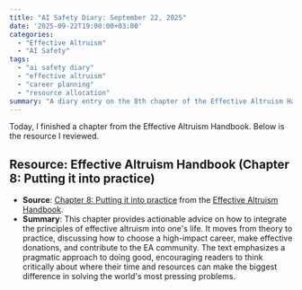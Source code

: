 ```yaml
---
title: "AI Safety Diary: September 22, 2025"
date: '2025-09-22T19:00:00+03:00'
categories:
  - "Effective Altruism"
  - "AI Safety"
tags:
  - "ai safety diary"
  - "effective altruism"
  - "career planning"
  - "resource allocation"
summary: "A diary entry on the 8th chapter of the Effective Altruism Handbook, focusing on the practical application of EA principles in career choices, donations, and community involvement to maximize positive impact."
---
```


Today, I finished a chapter from the Effective Altruism Handbook. Below is the resource I reviewed.

## Resource: Effective Altruism Handbook (Chapter 8: Putting it into practice)

- **Source**: [Chapter 8: Putting it into practice](https://forum.effectivealtruism.org/s/atbiLmLmaDfRrkoSi) from the [Effective Altruism Handbook](https://forum.effectivealtruism.org/handbook).
- **Summary**: This chapter provides actionable advice on how to integrate the principles of effective altruism into one's life. It moves from theory to practice, discussing how to choose a high-impact career, make effective donations, and contribute to the EA community. The text emphasizes a pragmatic approach to doing good, encouraging readers to think critically about where their time and resources can make the biggest difference in solving the world's most pressing problems.
